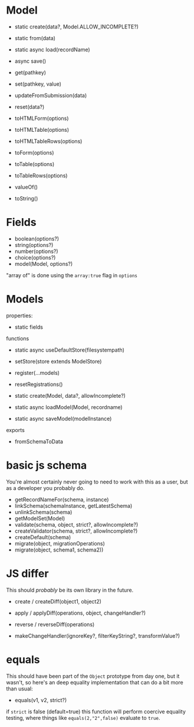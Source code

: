 # Model

- static create(data?, Model.ALLOW_INCOMPLETE?)
- static from(data)
- static async load(recordName)
- async save()

- get(pathkey)
- set(pathkey, value)
- updateFromSubmission(data)
- reset(data?)

- toHTMLForm(options)
- toHTMLTable(options)
- toHTMLTableRows(options)

- toForm(options)
- toTable(options)
- toTableRows(options)

- valueOf()
- toString()

# Fields

- boolean(options?)
- string(options?)
- number(options?)
- choice(options?)
- model(Model, options?)

"array of" is done using the `array:true` flag in `options`

# Models

properties:

- static fields

functions

- static async useDefaultStore(filesystempath)

- setStore(store extends ModelStore)

- register(...models)
- resetRegistrations()

- static create(Model, data?, allowIncomplete?)
- static async loadModel(Model, recordname)
- static async saveModel(modelInstance)

exports

- fromSchemaToData

# basic js schema

You're almost certainly never going to need to work with this as a user, but as a developer you probably do.

- getRecordNameFor(schema, instance)
- linkSchema(schemaInstance, getLatestSchema)
- unlinkSchema(schema)
- getModelSet(Model)
- validate(schema, object, strict?, allowIncomplete?)
- createValidator(schema, strict?, allowIncomplete?)
- createDefault(schema)
- migrate(object, migrationOperations)
- migrate(object, schema1, schema2))

# JS differ

This should *probably* be its own library in the future.

- create / createDiff(object1, object2)
- apply / applyDiff(operations, object, changeHandler?)
- reverse / reverseDiff(operations)

- makeChangeHandler(ignoreKey?, filterKeyString?, transformValue?)

# equals

This should have been part of the `Object` prototype from day one, but it wasn't, so here's an deep equality implementation that can do a bit more than usual:

- equals(v1, v2, strict?)

if `strict` is false (default=true) this function will perform coercive equality testing, where things like `equals(2,"2",false)` evaluate to `true`.
